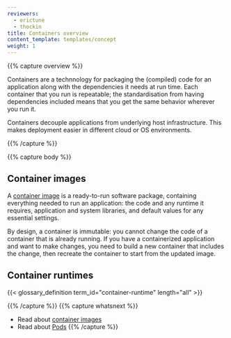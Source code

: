 ```yaml
---
reviewers:
  - erictune
  - thockin
title: Containers overview
content_template: templates/concept
weight: 1
---
```


{{% capture overview %}}

Containers are a technnology for packaging the (compiled) code for an
application along with the dependencies it needs at run time. Each container
that you run is repeatable; the standardisation from having dependencies
included means that you get the same behavior wherever you run it.

Containers decouple applications from underlying host infrastructure. This makes
deployment easier in different cloud or OS environments.

{{% /capture %}}

{{% capture body %}}

## Container images

A [container image](/docs/concepts/containers/images/) is a ready-to-run
software package, containing everything needed to run an application: the code
and any runtime it requires, application and system libraries, and default
values for any essential settings.

By design, a container is immutable: you cannot change the code of a container
that is already running. If you have a containerized application and want to
make changes, you need to build a new container that includes the change, then
recreate the container to start from the updated image.

## Container runtimes

{{< glossary_definition term_id="container-runtime" length="all" >}}

{{% /capture %}} {{% capture whatsnext %}}

- Read about [container images](/docs/concepts/containers/images/)
- Read about [Pods](/docs/concepts/workloads/pods/) {{% /capture %}}
